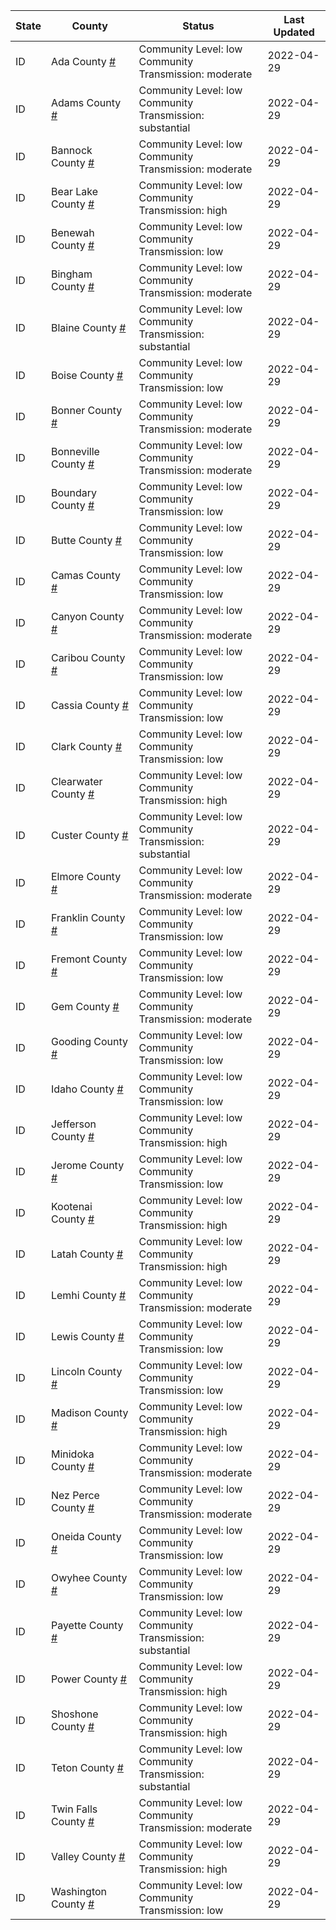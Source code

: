 State | County | Status | Last Updated
--- | --- | --- | --- 
ID | Ada County <a href="#ada_county">#</a> | <a name="ada_county"></a>Community Level: low<br/>Community Transmission: moderate | 2022-04-29
ID | Adams County <a href="#adams_county">#</a> | <a name="adams_county"></a>Community Level: low<br/>Community Transmission: substantial | 2022-04-29
ID | Bannock County <a href="#bannock_county">#</a> | <a name="bannock_county"></a>Community Level: low<br/>Community Transmission: moderate | 2022-04-29
ID | Bear Lake County <a href="#bear_lake_county">#</a> | <a name="bear_lake_county"></a>Community Level: low<br/>Community Transmission: high | 2022-04-29
ID | Benewah County <a href="#benewah_county">#</a> | <a name="benewah_county"></a>Community Level: low<br/>Community Transmission: low | 2022-04-29
ID | Bingham County <a href="#bingham_county">#</a> | <a name="bingham_county"></a>Community Level: low<br/>Community Transmission: moderate | 2022-04-29
ID | Blaine County <a href="#blaine_county">#</a> | <a name="blaine_county"></a>Community Level: low<br/>Community Transmission: substantial | 2022-04-29
ID | Boise County <a href="#boise_county">#</a> | <a name="boise_county"></a>Community Level: low<br/>Community Transmission: low | 2022-04-29
ID | Bonner County <a href="#bonner_county">#</a> | <a name="bonner_county"></a>Community Level: low<br/>Community Transmission: moderate | 2022-04-29
ID | Bonneville County <a href="#bonneville_county">#</a> | <a name="bonneville_county"></a>Community Level: low<br/>Community Transmission: moderate | 2022-04-29
ID | Boundary County <a href="#boundary_county">#</a> | <a name="boundary_county"></a>Community Level: low<br/>Community Transmission: low | 2022-04-29
ID | Butte County <a href="#butte_county">#</a> | <a name="butte_county"></a>Community Level: low<br/>Community Transmission: low | 2022-04-29
ID | Camas County <a href="#camas_county">#</a> | <a name="camas_county"></a>Community Level: low<br/>Community Transmission: low | 2022-04-29
ID | Canyon County <a href="#canyon_county">#</a> | <a name="canyon_county"></a>Community Level: low<br/>Community Transmission: moderate | 2022-04-29
ID | Caribou County <a href="#caribou_county">#</a> | <a name="caribou_county"></a>Community Level: low<br/>Community Transmission: low | 2022-04-29
ID | Cassia County <a href="#cassia_county">#</a> | <a name="cassia_county"></a>Community Level: low<br/>Community Transmission: low | 2022-04-29
ID | Clark County <a href="#clark_county">#</a> | <a name="clark_county"></a>Community Level: low<br/>Community Transmission: low | 2022-04-29
ID | Clearwater County <a href="#clearwater_county">#</a> | <a name="clearwater_county"></a>Community Level: low<br/>Community Transmission: high | 2022-04-29
ID | Custer County <a href="#custer_county">#</a> | <a name="custer_county"></a>Community Level: low<br/>Community Transmission: substantial | 2022-04-29
ID | Elmore County <a href="#elmore_county">#</a> | <a name="elmore_county"></a>Community Level: low<br/>Community Transmission: moderate | 2022-04-29
ID | Franklin County <a href="#franklin_county">#</a> | <a name="franklin_county"></a>Community Level: low<br/>Community Transmission: low | 2022-04-29
ID | Fremont County <a href="#fremont_county">#</a> | <a name="fremont_county"></a>Community Level: low<br/>Community Transmission: low | 2022-04-29
ID | Gem County <a href="#gem_county">#</a> | <a name="gem_county"></a>Community Level: low<br/>Community Transmission: moderate | 2022-04-29
ID | Gooding County <a href="#gooding_county">#</a> | <a name="gooding_county"></a>Community Level: low<br/>Community Transmission: low | 2022-04-29
ID | Idaho County <a href="#idaho_county">#</a> | <a name="idaho_county"></a>Community Level: low<br/>Community Transmission: low | 2022-04-29
ID | Jefferson County <a href="#jefferson_county">#</a> | <a name="jefferson_county"></a>Community Level: low<br/>Community Transmission: high | 2022-04-29
ID | Jerome County <a href="#jerome_county">#</a> | <a name="jerome_county"></a>Community Level: low<br/>Community Transmission: low | 2022-04-29
ID | Kootenai County <a href="#kootenai_county">#</a> | <a name="kootenai_county"></a>Community Level: low<br/>Community Transmission: high | 2022-04-29
ID | Latah County <a href="#latah_county">#</a> | <a name="latah_county"></a>Community Level: low<br/>Community Transmission: high | 2022-04-29
ID | Lemhi County <a href="#lemhi_county">#</a> | <a name="lemhi_county"></a>Community Level: low<br/>Community Transmission: moderate | 2022-04-29
ID | Lewis County <a href="#lewis_county">#</a> | <a name="lewis_county"></a>Community Level: low<br/>Community Transmission: low | 2022-04-29
ID | Lincoln County <a href="#lincoln_county">#</a> | <a name="lincoln_county"></a>Community Level: low<br/>Community Transmission: low | 2022-04-29
ID | Madison County <a href="#madison_county">#</a> | <a name="madison_county"></a>Community Level: low<br/>Community Transmission: high | 2022-04-29
ID | Minidoka County <a href="#minidoka_county">#</a> | <a name="minidoka_county"></a>Community Level: low<br/>Community Transmission: moderate | 2022-04-29
ID | Nez Perce County <a href="#nez_perce_county">#</a> | <a name="nez_perce_county"></a>Community Level: low<br/>Community Transmission: moderate | 2022-04-29
ID | Oneida County <a href="#oneida_county">#</a> | <a name="oneida_county"></a>Community Level: low<br/>Community Transmission: low | 2022-04-29
ID | Owyhee County <a href="#owyhee_county">#</a> | <a name="owyhee_county"></a>Community Level: low<br/>Community Transmission: low | 2022-04-29
ID | Payette County <a href="#payette_county">#</a> | <a name="payette_county"></a>Community Level: low<br/>Community Transmission: substantial | 2022-04-29
ID | Power County <a href="#power_county">#</a> | <a name="power_county"></a>Community Level: low<br/>Community Transmission: high | 2022-04-29
ID | Shoshone County <a href="#shoshone_county">#</a> | <a name="shoshone_county"></a>Community Level: low<br/>Community Transmission: high | 2022-04-29
ID | Teton County <a href="#teton_county">#</a> | <a name="teton_county"></a>Community Level: low<br/>Community Transmission: substantial | 2022-04-29
ID | Twin Falls County <a href="#twin_falls_county">#</a> | <a name="twin_falls_county"></a>Community Level: low<br/>Community Transmission: moderate | 2022-04-29
ID | Valley County <a href="#valley_county">#</a> | <a name="valley_county"></a>Community Level: low<br/>Community Transmission: high | 2022-04-29
ID | Washington County <a href="#washington_county">#</a> | <a name="washington_county"></a>Community Level: low<br/>Community Transmission: low | 2022-04-29
